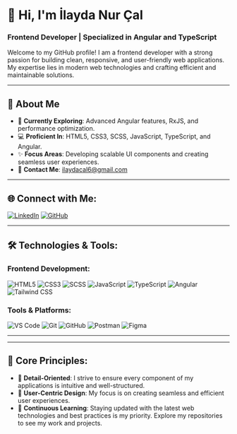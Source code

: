 <!---
ilaydanurcal/ilaydanurcal is a ✨ special ✨ repository because its `README.md` (this file) appears on your GitHub profile.
You can click the Preview link to take a look at your changes.
--->

# 👋 Hi, I'm **İlayda Nur Çal** 

### **Frontend Developer | Specialized in Angular and TypeScript**

Welcome to my GitHub profile! I am a frontend developer with a strong passion for building clean, responsive, and user-friendly web applications. My expertise lies in modern web technologies and crafting efficient and maintainable solutions.

---

## 📖 About Me
- 🌱 **Currently Exploring**: Advanced Angular features, RxJS, and performance optimization.
- 💻 **Proficient In**: HTML5, CSS3, SCSS, JavaScript, TypeScript, and Angular.
- ✨ **Focus Areas**: Developing scalable UI components and creating seamless user experiences.
- 📩 **Contact Me**: [ilaydacal6@gmail.com](mailto:ilaydacal6@gmail.com)

---

## 🌐 Connect with Me:
[![LinkedIn](https://img.shields.io/badge/LinkedIn-0077B5?logo=linkedin&logoColor=white)](https://www.linkedin.com/in/ilayda-nur-cal)
[![GitHub](https://img.shields.io/badge/GitHub-181717?logo=github&logoColor=white)](https://github.com/ilaydanurcal)

---

## 🛠️ Technologies & Tools:
### Frontend Development:
![HTML5](https://img.shields.io/badge/-HTML5-E34F26?logo=html5&logoColor=white)
![CSS3](https://img.shields.io/badge/-CSS3-1572B6?logo=css3&logoColor=white)
![SCSS](https://img.shields.io/badge/-SCSS-CC6699?logo=sass&logoColor=white)
![JavaScript](https://img.shields.io/badge/-JavaScript-F7DF1E?logo=javascript&logoColor=black)
![TypeScript](https://img.shields.io/badge/-TypeScript-3178C6?logo=typescript&logoColor=white)
![Angular](https://img.shields.io/badge/-Angular-DD0031?logo=angular&logoColor=white)
![Tailwind CSS](https://img.shields.io/badge/-TailwindCSS-06B6D4?logo=tailwindcss&logoColor=white)

### Tools & Platforms:
![VS Code](https://img.shields.io/badge/-VSCode-007ACC?logo=visual-studio-code&logoColor=white)
![Git](https://img.shields.io/badge/-Git-F05032?logo=git&logoColor=white)
![GitHub](https://img.shields.io/badge/-GitHub-181717?logo=github&logoColor=white)
![Postman](https://img.shields.io/badge/-Postman-FF6C37?logo=postman&logoColor=white)
![Figma](https://img.shields.io/badge/-Figma-F24E1E?logo=figma&logoColor=white)

---

---

## 📌 Core Principles:
- 🧩 **Detail-Oriented**: I strive to ensure every component of my applications is intuitive and well-structured.
- 🌟 **User-Centric Design**: My focus is on creating seamless and efficient user experiences.
- 🚀 **Continuous Learning**: Staying updated with the latest web technologies and best practices is my priority.
Explore my repositories to see my work and projects.
